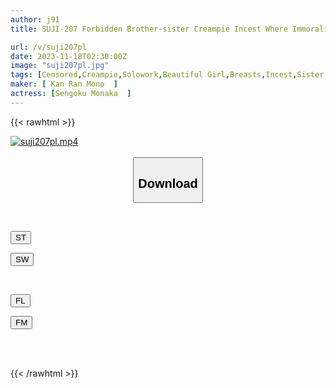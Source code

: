```yaml
---
author: j91
title: SUJI-207 Forbidden Brother-sister Creampie Incest Where Immorality Doubles The Excitement Monaka Shaved Monaka Sengoku

url: /v/suji207pl
date: 2023-11-18T02:30:00Z
image: "suji207pl.jpg"
tags: [Censored,Creampie,Solowork,Beautiful Girl,Breasts,Incest,Sister	 ]
maker: [ Kan Ran Mono  ]
actress: [Sengoku Monaka  ]
---
```



{{< rawhtml >}}

<div class="video" data-videoid="0Lx1apyM3Asbqga">
    <a href="javascript:;">
        <img src="/v/suji207pl/suji207pl.jpg" width="WIDTH" height="HEIGHT" alt="suji207pl.mp4" loading="lazy">
    </a>
</div>

<script type="text/javascript" src="https://j91.asia/asset/on-demand-st.js"></script>

<br>
  <link rel="stylesheet" href="https://j91.asia/asset/bs5.css">
  
  <center>
  <button class="btn btn-primary" type="button" data-bs-toggle="collapse" data-bs-target=".multi-collapse" aria-expanded="false" aria-controls="multiCollapseExample1 multiCollapseExample2"><h2>Download</h2></button></center>
</p>
<div class="row">
  <div class="col">
    <div class="collapse multi-collapse" id="multiCollapseExample1">
      <div class="card card-body">
	      	      <br>
<div class="buttons">  
<p><a href="https://streamtape.to/v/0Lx1apyM3Asbqga" target="_blank"><button class="btn-hover color-3"><i class="fa fa-download"></i> ST</button></a></p>
<p><a href="https://sfastwish.com/v2ty5i7nrq0g" target="_blank"><button class="btn-hover color-2"><i class="fa fa-download"></i> SW</button></a></p></div>
    </div>
  </div>
</div>
  <div class="col">
    <div class="collapse multi-collapse" id="multiCollapseExample2">
      <div class="card card-body">
	      <br>
<div class="buttons">
<p><a href="https://filelions.online/f/os0j0ulfviep" target="_blank"><button class="btn-hover color-9"><i class="fa fa-download"></i> FL</button></a></p>
<p><a href="javascript:;" target="_blank"><button class="btn-hover color-8"><i class="fa fa-download"></i> FM</button></a></p></div>
<br><br>
      </div>
    </div>
  </div>
</div>

{{< /rawhtml >}}
